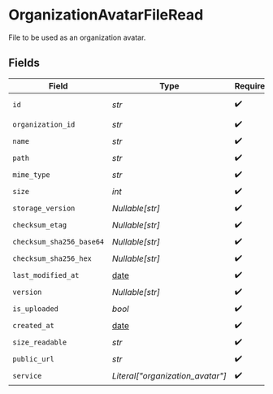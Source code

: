 # OrganizationAvatarFileRead

File to be used as an organization avatar.


## Fields

| Field                                                                | Type                                                                 | Required                                                             | Description                                                          |
| -------------------------------------------------------------------- | -------------------------------------------------------------------- | -------------------------------------------------------------------- | -------------------------------------------------------------------- |
| `id`                                                                 | *str*                                                                | :heavy_check_mark:                                                   | The ID of the object.                                                |
| `organization_id`                                                    | *str*                                                                | :heavy_check_mark:                                                   | N/A                                                                  |
| `name`                                                               | *str*                                                                | :heavy_check_mark:                                                   | N/A                                                                  |
| `path`                                                               | *str*                                                                | :heavy_check_mark:                                                   | N/A                                                                  |
| `mime_type`                                                          | *str*                                                                | :heavy_check_mark:                                                   | N/A                                                                  |
| `size`                                                               | *int*                                                                | :heavy_check_mark:                                                   | N/A                                                                  |
| `storage_version`                                                    | *Nullable[str]*                                                      | :heavy_check_mark:                                                   | N/A                                                                  |
| `checksum_etag`                                                      | *Nullable[str]*                                                      | :heavy_check_mark:                                                   | N/A                                                                  |
| `checksum_sha256_base64`                                             | *Nullable[str]*                                                      | :heavy_check_mark:                                                   | N/A                                                                  |
| `checksum_sha256_hex`                                                | *Nullable[str]*                                                      | :heavy_check_mark:                                                   | N/A                                                                  |
| `last_modified_at`                                                   | [date](https://docs.python.org/3/library/datetime.html#date-objects) | :heavy_check_mark:                                                   | N/A                                                                  |
| `version`                                                            | *Nullable[str]*                                                      | :heavy_check_mark:                                                   | N/A                                                                  |
| `is_uploaded`                                                        | *bool*                                                               | :heavy_check_mark:                                                   | N/A                                                                  |
| `created_at`                                                         | [date](https://docs.python.org/3/library/datetime.html#date-objects) | :heavy_check_mark:                                                   | N/A                                                                  |
| `size_readable`                                                      | *str*                                                                | :heavy_check_mark:                                                   | N/A                                                                  |
| `public_url`                                                         | *str*                                                                | :heavy_check_mark:                                                   | N/A                                                                  |
| `service`                                                            | *Literal["organization_avatar"]*                                     | :heavy_check_mark:                                                   | N/A                                                                  |